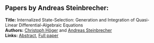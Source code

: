 <h2>Papers by Andreas Steinbrecher:</h2>
<p>
<b>Title:</b> Internalized State-Selection: Generation and Integration of Quasi-Linear Differential-Algebraic Equations<br />
<b>Authors:</b> <a href="../authors/author_140.html">Christoph Höger</a> and <a href="../authors/author_293.html">Andreas Steinbrecher</a><br />
<b>Links:</b> <a href="../abstracts/abstract_10.pdf">Abstract</a>, <a href="../submissions/ecp1511899_HogerSteinbrecher.pdf">Full paper</a>
</p>